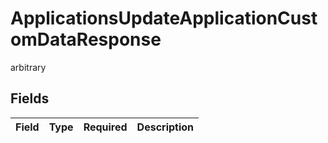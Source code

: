 # ApplicationsUpdateApplicationCustomDataResponse

arbitrary


## Fields

| Field       | Type        | Required    | Description |
| ----------- | ----------- | ----------- | ----------- |